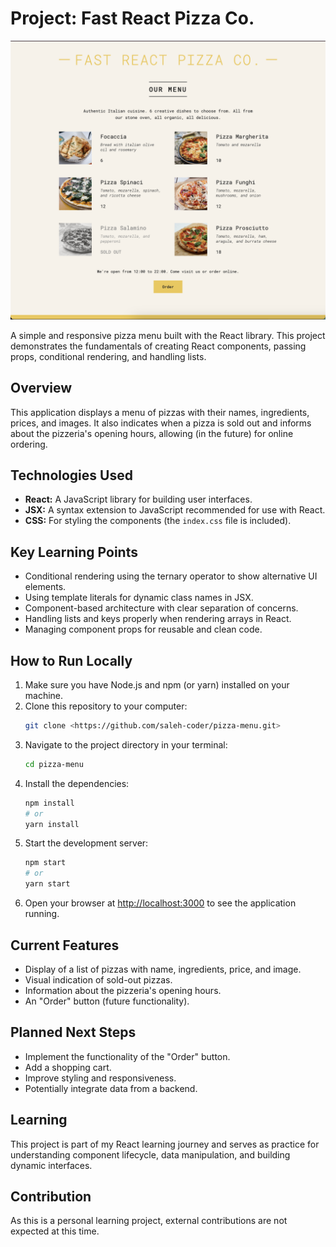 # Project: Fast React Pizza Co.

![App Screenshot](./assets/pizza-menu.png)

A simple and responsive pizza menu built with the React library. This project demonstrates the fundamentals of creating React components, passing props, conditional rendering, and handling lists.

## Overview

This application displays a menu of pizzas with their names, ingredients, prices, and images. It also indicates when a pizza is sold out and informs about the pizzeria's opening hours, allowing (in the future) for online ordering.

## Technologies Used

- **React:** A JavaScript library for building user interfaces.
- **JSX:** A syntax extension to JavaScript recommended for use with React.
- **CSS:** For styling the components (the `index.css` file is included).

## Key Learning Points

- Conditional rendering using the ternary operator to show alternative UI elements.
- Using template literals for dynamic class names in JSX.
- Component-based architecture with clear separation of concerns.
- Handling lists and keys properly when rendering arrays in React.
- Managing component props for reusable and clean code.

## How to Run Locally

1.  Make sure you have Node.js and npm (or yarn) installed on your machine.
2.  Clone this repository to your computer:
    ```bash
    git clone <https://github.com/saleh-coder/pizza-menu.git>
    ```
3.  Navigate to the project directory in your terminal:
    ```bash
    cd pizza-menu
    ```
4.  Install the dependencies:
    ```bash
    npm install
    # or
    yarn install
    ```
5.  Start the development server:
    ```bash
    npm start
    # or
    yarn start
    ```
6.  Open your browser at [http://localhost:3000](http://localhost:3000) to see the application running.

## Current Features

- Display of a list of pizzas with name, ingredients, price, and image.
- Visual indication of sold-out pizzas.
- Information about the pizzeria's opening hours.
- An "Order" button (future functionality).

## Planned Next Steps

- Implement the functionality of the "Order" button.
- Add a shopping cart.
- Improve styling and responsiveness.
- Potentially integrate data from a backend.

## Learning

This project is part of my React learning journey and serves as practice for understanding component lifecycle, data manipulation, and building dynamic interfaces.

## Contribution

As this is a personal learning project, external contributions are not expected at this time.

